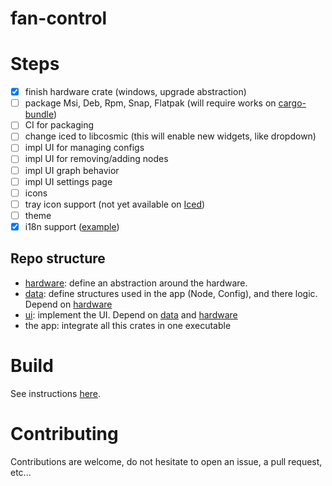 # fan-control

# Steps
- [x] finish hardware crate (windows, upgrade abstraction)
- [ ] package Msi, Deb, Rpm, Snap, Flatpak (will require works on [cargo-bundle](https://github.com/burtonageo/cargo-bundle))
- [ ] CI for packaging
- [ ] change iced to libcosmic (this will enable new widgets, like dropdown)
- [ ] impl UI for managing configs
- [ ] impl UI for removing/adding nodes
- [ ] impl UI graph behavior
- [ ] impl UI settings page
- [ ] icons
- [ ] tray icon support (not yet available on [Iced](https://whimsical.com/roadmap-iced-7vhq6R35Lp3TmYH4WeYwLM))
- [ ] theme
- [x] i18n support ([example](https://github.com/pop-os/cosmic-edit/blob/master_jammy/Cargo.toml))

## Repo structure
- [hardware](./hardware/README.md): define an abstraction around the hardware.
- [data](./data/README.md): define structures used in the app (Node, Config), and there logic. Depend on [hardware](./hardware/README.md)
- [ui](./ui/README.md): implement the UI. Depend on [data](./data/README.md) and [hardware](./hardware/README.md)
- the app: integrate all this crates in one executable


# Build
See instructions [here](./BUILD.md).

# Contributing
Contributions are welcome, do not hesitate to open an issue, a pull request, etc...